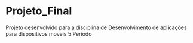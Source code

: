 # Projeto_Final
Projeto desenvolvido para a disciplina de Desenvolvimento de aplicações para dispositivos moveis 5 Periodo
